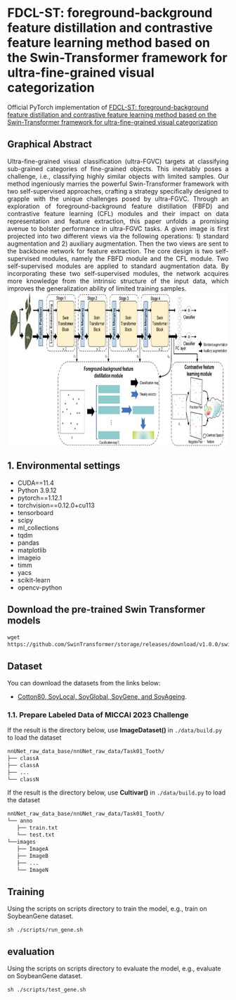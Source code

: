 # FDCL-ST: foreground-background feature distillation and contrastive feature learning method based on the Swin-Transformer framework for ultra-fine-grained visual categorization

Official PyTorch implementation of [FDCL-ST: foreground-background feature distillation and contrastive feature learning method based on the Swin-Transformer framework for ultra-fine-grained visual categorization](https)

## Graphical Abstract
<div style="text-align:justify"> Ultra-fine-grained visual classification (ultra-FGVC) targets at classifying sub-grained categories of fine-grained objects. This inevitably poses a challenge, i.e., classifying highly similar objects with limited samples. Our method ingeniously marries the powerful Swin-Transformer framework with two self-supervised approaches, crafting a strategy specifically designed to grapple with the unique challenges posed by ultra-FGVC. Through an exploration of  foreground-background feature distillation (FBFD) and contrastive feature learning (CFL) modules and their impact on data representation and feature extraction, this paper unfolds a promising avenue to bolster performance in ultra-FGVC tasks. A given image is first projected into two different views via the following operations: 1) standard augmentation and 2) auxiliary augmentation. Then the two views are sent to the backbone network for feature extraction. The core design is two self-supervised modules, namely the FBFD module and the CFL module. Two self-supervised modules are applied to standard augmentation data. By incorporating these two self-supervised modules, the network acquires more knowledge from the intrinsic structure of the input data, which improves the generalization ability of limited training samples. </div>


<img src='figs/method.jpg' width='1280' height='350'>

## 1. Environmental settings
+ CUDA==11.4
+ Python 3.9.12
+ pytorch==1.12.1
+ torchvision==0.12.0+cu113
+ tensorboard
+ scipy
+ ml_collections
+ tqdm
+ pandas
+ matplotlib
+ imageio
+ timm
+ yacs
+ scikit-learn
+ opencv-python


## Download the pre-trained Swin Transformer models

```
wget https://github.com/SwinTransformer/storage/releases/download/v1.0.0/swin_base_patch4_window7_224_22k.pth
```
## Dataset
You can download the datasets from the links below:

+ [Cotton80, SoyLocal, SoyGlobal, SoyGene, and SoyAgeing](https://maxwell.ict.griffith.edu.au/cvipl/UFG_dataset.html).


### 1.1. Prepare Labeled Data of MICCAI 2023 Challenge
If the result is the directory below, use **ImageDataset()** in `./data/build.py `to load the dataset

    nnUNet_raw_data_base/nnUNet_raw_data/Task01_Tooth/
    ├── classA
    ├── classA
    ├── ...
    └── classN

If the result is the directory below, use **Cultivar()** in `./data/build.py` to load the dataset

    nnUNet_raw_data_base/nnUNet_raw_data/Task01_Tooth/
    └── anno
       ├── train.txt
       └── test.txt
    └──images
       ├── ImageA
       ├── ImageB
       ├── ...
       └── ImageN

##  Training
Using the scripts on scripts directory to train the model, e.g., train on SoybeanGene dataset.

```
sh ./scripts/run_gene.sh
```

##  evaluation
Using the scripts on scripts directory to evaluate the model, e.g., evaluate on SoybeanGene dataset.

```
sh ./scripts/test_gene.sh
```